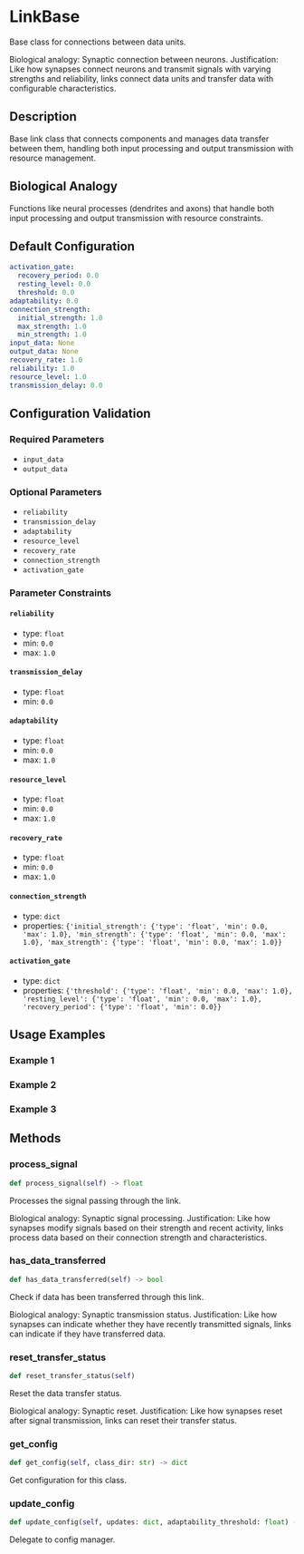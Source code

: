 # LinkBase

Base class for connections between data units.

Biological analogy: Synaptic connection between neurons.
Justification: Like how synapses connect neurons and transmit signals
with varying strengths and reliability, links connect data units and
transfer data with configurable characteristics.

## Description

Base link class that connects components and manages data transfer between them,
handling both input processing and output transmission with resource management.


## Biological Analogy

Functions like neural processes (dendrites and axons) that handle both
input processing and output transmission with resource constraints.


## Default Configuration

```yaml
activation_gate:
  recovery_period: 0.0
  resting_level: 0.0
  threshold: 0.0
adaptability: 0.0
connection_strength:
  initial_strength: 1.0
  max_strength: 1.0
  min_strength: 1.0
input_data: None
output_data: None
recovery_rate: 1.0
reliability: 1.0
resource_level: 1.0
transmission_delay: 0.0
```

## Configuration Validation

### Required Parameters

- `input_data`
- `output_data`

### Optional Parameters

- `reliability`
- `transmission_delay`
- `adaptability`
- `resource_level`
- `recovery_rate`
- `connection_strength`
- `activation_gate`

### Parameter Constraints

#### `reliability`

- type: `float`
- min: `0.0`
- max: `1.0`

#### `transmission_delay`

- type: `float`
- min: `0.0`

#### `adaptability`

- type: `float`
- min: `0.0`
- max: `1.0`

#### `resource_level`

- type: `float`
- min: `0.0`
- max: `1.0`

#### `recovery_rate`

- type: `float`
- min: `0.0`
- max: `1.0`

#### `connection_strength`

- type: `dict`
- properties: `{'initial_strength': {'type': 'float', 'min': 0.0, 'max': 1.0}, 'min_strength': {'type': 'float', 'min': 0.0, 'max': 1.0}, 'max_strength': {'type': 'float', 'min': 0.0, 'max': 1.0}}`

#### `activation_gate`

- type: `dict`
- properties: `{'threshold': {'type': 'float', 'min': 0.0, 'max': 1.0}, 'resting_level': {'type': 'float', 'min': 0.0, 'max': 1.0}, 'recovery_period': {'type': 'float', 'min': 0.0}}`

## Usage Examples

### Example 1

### Example 2

### Example 3

## Methods

### process_signal

```python
def process_signal(self) -> float
```

Processes the signal passing through the link.

Biological analogy: Synaptic signal processing.
Justification: Like how synapses modify signals based on their
strength and recent activity, links process data based on their
connection strength and characteristics.

### has_data_transferred

```python
def has_data_transferred(self) -> bool
```

Check if data has been transferred through this link.

Biological analogy: Synaptic transmission status.
Justification: Like how synapses can indicate whether they have
recently transmitted signals, links can indicate if they have
transferred data.

### reset_transfer_status

```python
def reset_transfer_status(self)
```

Reset the data transfer status.

Biological analogy: Synaptic reset.
Justification: Like how synapses reset after signal transmission,
links can reset their transfer status.

### get_config

```python
def get_config(self, class_dir: str) -> dict
```

Get configuration for this class.

### update_config

```python
def update_config(self, updates: dict, adaptability_threshold: float) -> bool
```

Delegate to config manager.

